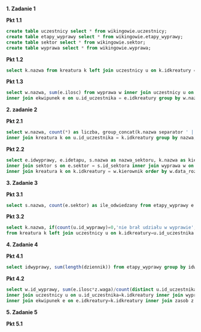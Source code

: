 **1. Zadanie 1**

**Pkt 1.1**
```sql
create table uczestnicy select * from wikingowie.uczestnicy;
create table etapy_wyprawy select * from wikingowie.etapy_wyprawy;
create table sektor select * from wikingowie.sektor;
create table wyprawa select * from wikingowie.wyprawa;
```

**Pkt 1.2**
```sql
select k.nazwa from kreatura k left join uczestnicy u on k.idkreatury = u.id_uczestnika where u.id_uczestnika is null;
```

**Pkt 1.3**
```sql
select w.nazwa, sum(e.ilosc) from wyprawa w inner join uczestnicy u on w.id_wyprawy = u.id_wyprawy
inner join ekwipunek e on u.id_uczestnika = e.idkreatury group by w.nazwa; 
```


**2. zadanie 2**

**Pkt 2.1**
```sql
select w.nazwa, count(*) as liczba, group_concat(k.nazwa separator ' | ') as nazwy from wyprawa w inner join uczestnicy u on w.id_wyprawy = u.id_wyprawy
inner join kreatura k on u.id_uczestnika = k.idkreatury group by nazwa;
```

**Pkt 2.2**
```sql
select e.idwyprawy, e.idetapu, s.nazwa as nazwa_sektoru, k.nazwa as kierownik, w.data_rozpoczecia, e.kolejnosc from etapy_wyprawy e 
inner join sektor s on e.sektor = s.id_sektora inner join wyprawa w on e.idwyprawy = w.id_wyprawy
inner join kreatura k on k.idkreatury = w.kierownik order by w.data_rozpoczecia, e.kolejnosc;
```

**3. Zadanie 3**

**Pkt 3.1**
```sql
select s.nazwa, count(e.sektor) as ile_odwiedzany from etapy_wyprawy e right join sektor s on e.sektor=s.id_sektora group by s.nazwa;
```

**Pkt 3.2**
```sql
select k.nazwa, if(count(u.id_wyprawy)=0,'nie brał udziału w wyprawie','brał udział w wyprawie') as czy_brał_udział
from kreatura k left join uczestnicy u on k.idkreatury=u.id_uczestnika group by k.nazwa;
```


**4. Zadanie 4**

**Pkt 4.1**
```sql
select idwyprawy, sum(length(dziennik)) from etapy_wyprawy group by idwyprawy having sum(length(dziennik)) < 400;
```

**Pkt 4.2**
```sql
select w.id_wyprawy, sum(e.ilosc*z.waga)/count(distinct u.id_uczestnika) as waga_ekwipunku from kreatura k 
inner join uczestnicy u on u.id_uczestnika=k.idkreatury inner join wyprawa w on u.id_wyprawy=w.id_wyprawy 
inner join ekwipunek e on e.idkreatury=k.idkreatury inner join zasob z on e.idzasobu= z.idzasobu group by w.id_wyprawy;
```


**5. Zadanie 5**

**Pkt 5.1**
```sql

```

